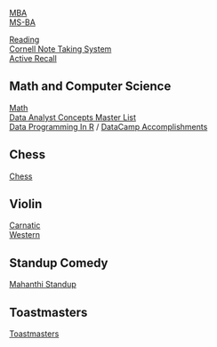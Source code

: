 [MBA](https://mahanthibukkapatnam.github.io/mba)<br>
[MS-BA](https://mahanthibukkapatnam.github.io/education/msba.html)<br>

[Reading](https://mahanthibukkapatnam.github.io/education/reading/howtoread.html) <br>
[Cornell Note Taking System](https://mahanthibukkapatnam.github.io/education/reading/cnts.html) <br>
[Active Recall](https://mahanthibukkapatnam.github.io/education/reading/ac.html) <br>

## Math and Computer Science
[Math](https://mahanthibukkapatnam.github.io/education/math.html) <br>
[Data Analyst Concepts Master List](https://mahanthibukkapatnam.github.io/education/DataAnalystConceptMasterList.html) <br>
[Data Programming In R](https://mahanthibukkapatnam.github.io/DataProgrammingInR) / [DataCamp Accomplishments](https://mahanthibukkapatnam.github.io/DataProgrammingInR/DataCamp)

## Chess
[Chess](https://mahanthibukkapatnam.github.io/chess/chess.html) <br>

## Violin
[Carnatic](https://mahanthibukkapatnam.github.io/music/cviolin.html) <br>
[Western](https://mahanthibukkapatnam.github.io/music/wviolin.html) <br>

## Standup Comedy
[Mahanthi Standup](https://www.youtube.com/watch?v=Ly6ncp9FqYo&list=PL52zVFX00xnjXi291Oj9ALCHm0Dj-aCZW) <br>

## Toastmasters
[Toastmasters](https://mahanthibukkapatnam.github.io/tm/tm.html) <br>